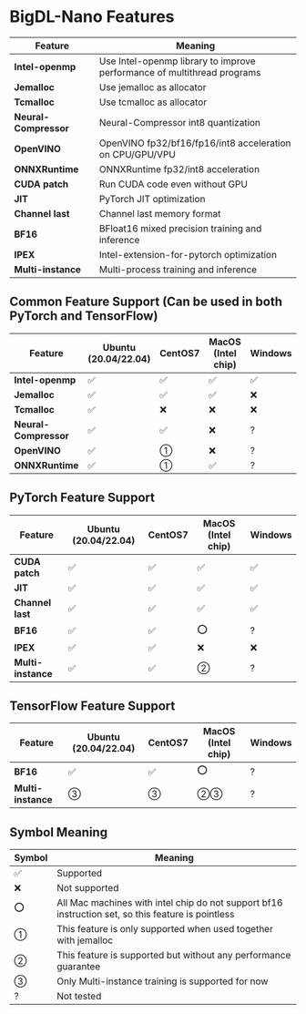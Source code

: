 # BigDL-Nano Features

| Feature               | Meaning                                                                 |
| --------------------- | ----------------------------------------------------------------------- |
| **Intel-openmp**      | Use Intel-openmp library to improve performance of multithread programs |
| **Jemalloc**          | Use jemalloc as allocator                                               |
| **Tcmalloc**          | Use tcmalloc as allocator                                               |
| **Neural-Compressor** | Neural-Compressor int8 quantization                                     |
| **OpenVINO**          | OpenVINO fp32/bf16/fp16/int8 acceleration on CPU/GPU/VPU                |
| **ONNXRuntime**       | ONNXRuntime fp32/int8 acceleration                                      |
| **CUDA patch**        | Run CUDA code even without GPU                                          |
| **JIT**               | PyTorch JIT optimization                                                |
| **Channel last**      | Channel last memory format                                              |
| **BF16**              | BFloat16 mixed precision training and inference                         |
| **IPEX**              | Intel-extension-for-pytorch optimization                                |
| **Multi-instance**    | Multi-process training and inference                                    |

## Common Feature Support (Can be used in both PyTorch and TensorFlow)

| Feature               | Ubuntu (20.04/22.04) | CentOS7 | MacOS (Intel chip) | Windows |
| --------------------- | -------------------- | ------- | ------------------ | ------- |
| **Intel-openmp**      | ✅                    | ✅       | ✅                  | ✅       |
| **Jemalloc**          | ✅                    | ✅       | ✅                  | ❌       |
| **Tcmalloc**          | ✅                    | ❌       | ❌                  | ❌       |
| **Neural-Compressor** | ✅                    | ✅       | ❌                  | ?       |
| **OpenVINO**          | ✅                    | ①       | ❌                  | ?       |
| **ONNXRuntime**       | ✅                    | ①       | ✅                  | ?       |

## PyTorch Feature Support

| Feature            | Ubuntu (20.04/22.04) | CentOS7 | MacOS (Intel chip) | Windows |
| ------------------ | -------------------- | ------- | ------------------ | ------- |
| **CUDA patch**     | ✅                    | ✅       | ✅                  | ✅       |
| **JIT**            | ✅                    | ✅       | ✅                  | ✅       |
| **Channel last**   | ✅                    | ✅       | ✅                  | ✅       |
| **BF16**           | ✅                    | ✅       | ⭕                  | ?       |
| **IPEX**           | ✅                    | ✅       | ❌                  | ❌       |
| **Multi-instance** | ✅                    | ✅       | ②                  | ?       |

## TensorFlow Feature Support

| Feature            | Ubuntu (20.04/22.04) | CentOS7 | MacOS (Intel chip) | Windows |
| ------------------ | -------------------- | ------- | ------------------ | ------- |
| **BF16**           | ✅                    | ✅       | ⭕                  | ?       |
| **Multi-instance** | ③                    | ③       | ②③                 | ?       |

## Symbol Meaning

| Symbol | Meaning                                                                                            |
| ------ | -------------------------------------------------------------------------------------------------- |
| ✅      | Supported                                                                                          |
| ❌      | Not supported                                                                                      |
| ⭕      | All Mac machines with intel chip do not support bf16 instruction set, so this feature is pointless |
| ①      | This feature is only supported when used together with jemalloc                                    |
| ②      | This feature is supported but without any performance guarantee                                    |
| ③      | Only Multi-instance training is supported for now                                                  |
| ?      | Not tested                                                                                         |
